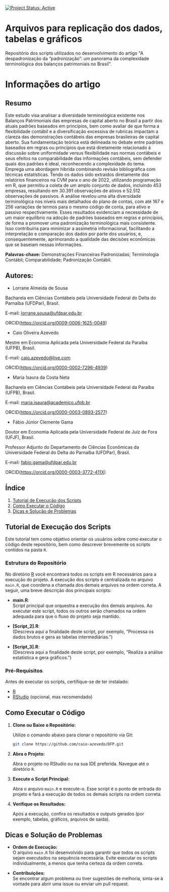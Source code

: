 [![Project Status: Active](https://www.repostatus.org/badges/latest/active.svg)](https://www.repostatus.org/#active)

# Arquivos para replicação dos dados, tabelas e gráficos
Repositório dos scripts utilizados no desenvolvimento do artigo "A despadronização da “padronização”: um panorama da complexidade terminológica dos balanços patrimoniais no Brasil".

# Informações do artigo

## Resumo

Este estudo visa analisar a diversidade terminológica existente nos Balanços Patrimoniais das empresas de capital aberto no Brasil a partir dos atuais padrões baseados em princípios, bem como avaliar de que forma a flexibilidade contábil e a diversificação excessiva de rubricas impactam a clareza das demonstrações contábeis das empresas brasileiras de capital aberto. Sua fundamentação teórica está delineada no debate entre padrões baseados em regras ou princípios que está diretamente relacionado à discussão sobre uniformidade versus flexibilidade nas normas contábeis e seus efeitos na comparabilidade das informações contábeis, sem defender quais dos padrões é ideal, reconhecendo a complexidade do tema. Emprega uma abordagem híbrida combinando revisão bibliográfica com técnicas estatísticas. Tendo os dados sido extraídos diretamente dos relatórios financeiros na CVM para o ano de 2022, utilizando programação em R, que permitiu a coleta de um amplo conjunto de dados, incluindo 453 empresas, resultando em 30.391 observações de ativos e 52.512 observações de passivos. A análise revelou uma alta diversidade terminológica nos níveis mais detalhados do plano de contas, com até 167 e 256 variações de termos para o mesmo código de conta, para ativo e passivo respectivamente. Esses resultados evidenciam a necessidade de um maior equilíbrio na adoção de padrões baseados em regras e princípios, de forma a promover uma padronização terminológica mais consistente. Isso contribuiria para minimizar a assimetria informacional, facilitando a interpretação e comparação dos dados por parte dos usuários, e, consequentemente, aprimorando a qualidade das decisões econômicas que se baseiam nessas informações.

**Palavras-chave:** Demonstrações Financeiras Padronizadas; Terminologia Contábil; Comparabilidade; Padronização Contábil.


## Autores:

* Lorrane Almeida de Sousa

Bacharela em Ciências Contábeis pela Universidade Federal do Delta do Parnaíba (UFDPar), Brasil.

E-mail: lorrane.sousa@ufdpar.edu.br

ORCID(https://orcid.org/0009-0006-1625-0049)


* Caio Oliveira Azevedo

Mestre em Economia Aplicada pela Universidade Federal da Paraíba (UFPB), Brasil.

E-mail: caio.azevedo@live.com

ORCID(https://orcid.org/0000-0002-7296-4939)


* Maria Isaura da Costa Neta

Bacharela em Ciências Contábeis pela Universidade Federal da Paraíba (UFPB), Brasil.

E-mail: maria.isaura@academico.ufpb.br

ORCID(https://orcid.org/0000-0003-0893-2577)


* Fábio Júnior Clemente Gama

Doutor em Economia Aplicada pela Universidade Federal de Juiz de Fora (UFJF), Brasil.

Professor Adjunto do Departamento de Ciências Econômicas da Universidade Federal do Delta do Parnaíba (UFDPar), Brasil.

E-mail: fabio.gama@ufdpar.edu.br

ORCID(https://orcid.org/0000-0003-3772-411X) 

## Índice

1. [Tutorial de Execução dos Scripts](#tutorial-de-execução-dos-scripts)
2. [Como Executar o Código](#como-executar-o-código)
3. [Dicas e Solução de Problemas](#dicas-e-solução-de-problemas)

## Tutorial de Execução dos Scripts

Este tutorial tem como objetivo orientar os usuários sobre como executar o código deste repositório, bem como descrever brevemente os scripts contidos na pasta `R`.

### Estrutura do Repositório

No diretório [R](https://github.com/caio-azevedo/DFP/tree/master/R) você encontrará todos os scripts em R necessários para a execução do projeto. A execução dos scripts é centralizada no arquivo `main.R`, que coordena a chamada dos demais arquivos na ordem correta. A seguir, uma breve descrição dos principais scripts:

- **main.R**:  
  Script principal que orquestra a execução dos demais arquivos. Ao executar este script, todos os outros serão chamados na ordem adequada para que o fluxo do projeto seja mantido.

- **[Script_2].R**:  
  (Descreva aqui a finalidade deste script, por exemplo, “Processa os dados brutos e gera as tabelas intermediárias.”)

- **[Script_3].R**:  
  (Descreva aqui a finalidade deste script, por exemplo, “Realiza a análise estatística e gera gráficos.”)


### Pré-Requisitos

Antes de executar os scripts, certifique-se de ter instalado:

- [R](https://www.r-project.org/)
- [RStudio](https://www.rstudio.com/) (opcional, mas recomendado)


## Como Executar o Código

1. **Clone ou Baixe o Repositório:**

   Utilize o comando abaixo para clonar o repositório via Git:
   
   ```bash
   git clone https://github.com/caio-azevedo/DFP.git
   ```

2. **Abra o Projeto:**

   Abra o projeto no RStudio ou na sua IDE preferida. Navegue até o diretório `R`.

3. **Execute o Script Principal:**

   Abra o arquivo `main.R` e execute-o. Esse script é o ponto de entrada do projeto e fará a execução de todos os demais scripts na ordem correta.

4. **Verifique os Resultados:**

   Após a execução, confira os resultados e outputs gerados (por exemplo, tabelas, gráficos, arquivos de saída).

## Dicas e Solução de Problemas


- **Ordem de Execução:**  
  O arquivo `main.R` foi desenvolvido para garantir que todos os scripts sejam executados na sequência necessária. Evite executar os scripts individualmente, a menos que tenha certeza da ordem correta.

- **Contribuições:**  
  Se encontrar algum problema ou tiver sugestões de melhoria, sinta-se à vontade para abrir uma issue ou enviar um pull request.


